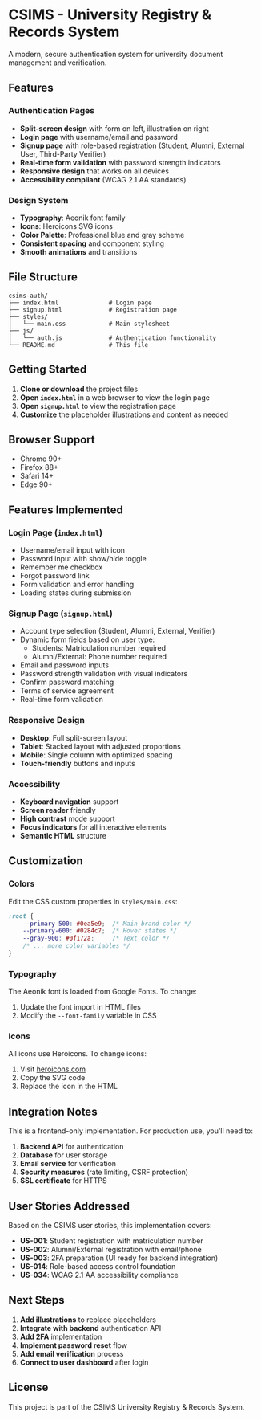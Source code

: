 # CSIMS - University Registry & Records System

A modern, secure authentication system for university document management and verification.

## Features

### Authentication Pages
- **Split-screen design** with form on left, illustration on right
- **Login page** with username/email and password
- **Signup page** with role-based registration (Student, Alumni, External User, Third-Party Verifier)
- **Real-time form validation** with password strength indicators
- **Responsive design** that works on all devices
- **Accessibility compliant** (WCAG 2.1 AA standards)

### Design System
- **Typography**: Aeonik font family
- **Icons**: Heroicons SVG icons
- **Color Palette**: Professional blue and gray scheme
- **Consistent spacing** and component styling
- **Smooth animations** and transitions

## File Structure

```
csims-auth/
├── index.html              # Login page
├── signup.html             # Registration page
├── styles/
│   └── main.css            # Main stylesheet
├── js/
│   └── auth.js             # Authentication functionality
└── README.md               # This file
```

## Getting Started

1. **Clone or download** the project files
2. **Open `index.html`** in a web browser to view the login page
3. **Open `signup.html`** to view the registration page
4. **Customize** the placeholder illustrations and content as needed

## Browser Support

- Chrome 90+
- Firefox 88+
- Safari 14+
- Edge 90+

## Features Implemented

### Login Page (`index.html`)
- Username/email input with icon
- Password input with show/hide toggle
- Remember me checkbox
- Forgot password link
- Form validation and error handling
- Loading states during submission

### Signup Page (`signup.html`)
- Account type selection (Student, Alumni, External, Verifier)
- Dynamic form fields based on user type:
  - Students: Matriculation number required
  - Alumni/External: Phone number required
- Email and password inputs
- Password strength validation with visual indicators
- Confirm password matching
- Terms of service agreement
- Real-time form validation

### Responsive Design
- **Desktop**: Full split-screen layout
- **Tablet**: Stacked layout with adjusted proportions
- **Mobile**: Single column with optimized spacing
- **Touch-friendly** buttons and inputs

### Accessibility
- **Keyboard navigation** support
- **Screen reader** friendly
- **High contrast** mode support
- **Focus indicators** for all interactive elements
- **Semantic HTML** structure

## Customization

### Colors
Edit the CSS custom properties in `styles/main.css`:

```css
:root {
    --primary-500: #0ea5e9;  /* Main brand color */
    --primary-600: #0284c7;  /* Hover states */
    --gray-900: #0f172a;     /* Text color */
    /* ... more color variables */
}
```

### Typography
The Aeonik font is loaded from Google Fonts. To change:

1. Update the font import in HTML files
2. Modify the `--font-family` variable in CSS

### Icons
All icons use Heroicons. To change icons:

1. Visit [heroicons.com](https://heroicons.com)
2. Copy the SVG code
3. Replace the icon in the HTML

## Integration Notes

This is a frontend-only implementation. For production use, you'll need to:

1. **Backend API** for authentication
2. **Database** for user storage
3. **Email service** for verification
4. **Security measures** (rate limiting, CSRF protection)
5. **SSL certificate** for HTTPS

## User Stories Addressed

Based on the CSIMS user stories, this implementation covers:

- **US-001**: Student registration with matriculation number
- **US-002**: Alumni/External registration with email/phone
- **US-003**: 2FA preparation (UI ready for backend integration)
- **US-014**: Role-based access control foundation
- **US-034**: WCAG 2.1 AA accessibility compliance

## Next Steps

1. **Add illustrations** to replace placeholders
2. **Integrate with backend** authentication API
3. **Add 2FA** implementation
4. **Implement password reset** flow
5. **Add email verification** process
6. **Connect to user dashboard** after login

## License

This project is part of the CSIMS University Registry & Records System.
